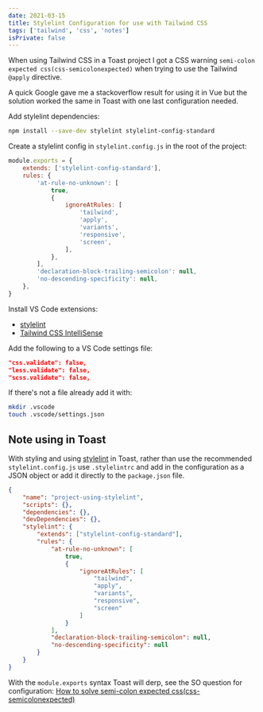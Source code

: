 ```yaml
---
date: 2021-03-15
title: Stylelint Configuration for use with Tailwind CSS
tags: ['tailwind', 'css', 'notes']
isPrivate: false
---
```


When using Tailwind CSS in a Toast project I got a CSS warning
`semi-colon expected css(css-semicolonexpected)` when trying to use
the Tailwind `@apply` directive.

A quick Google gave me a stackoverflow result for using it in Vue but
the solution worked the same in Toast with one last configuration
needed.

Add stylelint dependencies:

```bash
npm install --save-dev stylelint stylelint-config-standard
```

Create a stylelint config in `stylelint.config.js` in the root of the
project:

```js
module.exports = {
	extends: ['stylelint-config-standard'],
	rules: {
		'at-rule-no-unknown': [
			true,
			{
				ignoreAtRules: [
					'tailwind',
					'apply',
					'variants',
					'responsive',
					'screen',
				],
			},
		],
		'declaration-block-trailing-semicolon': null,
		'no-descending-specificity': null,
	},
}
```

Install VS Code extensions:

- [stylelint]
- [Tailwind CSS IntelliSense]

Add the following to a VS Code settings file:

```json
"css.validate": false,
"less.validate": false,
"scss.validate": false,
```

If there's not a file already add it with:

```bash
mkdir .vscode
touch .vscode/settings.json
```

## Note using in Toast

<!-- cSpell:ignore stylelintrc -->

With styling and using [stylelint] in Toast, rather than use the
recommended `stylelint.config.js` use `.stylelintrc` and add in the
configuration as a JSON object or add it directly to the
`package.json` file.

```json
{
	"name": "project-using-stylelint",
	"scripts": {},
	"dependencies": {},
	"devDependencies": {},
	"stylelint": {
		"extends": ["stylelint-config-standard"],
		"rules": {
			"at-rule-no-unknown": [
				true,
				{
					"ignoreAtRules": [
						"tailwind",
						"apply",
						"variants",
						"responsive",
						"screen"
					]
				}
			],
			"declaration-block-trailing-semicolon": null,
			"no-descending-specificity": null
		}
	}
}
```

With the `module.exports` syntax Toast will derp, see the SO question
for configuration: [How to solve semi-colon expected css(css-semicolonexpected)]

[stylelint]: https://stylelint.io/
[how to solve semi-colon expected css(css-semicolonexpected)]:
	https://stackoverflow.com/a/63784195/1138354
[stylelint]:
	https://marketplace.visualstudio.com/items?itemName=stylelint.vscode-stylelint
[tailwind css intellisense]:
	https://marketplace.visualstudio.com/items?itemName=bradlc.vscode-tailwindcss
